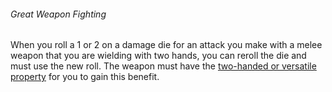###### Great Weapon Fighting

When you roll a 1 or 2 on a damage die for an attack you make with a melee weapon that you are wielding with two hands, you can reroll the die and must use the new roll.
The weapon must have the [two-handed or versatile property](#Weapon_Properties_weapon_properties) for you to gain this benefit.

